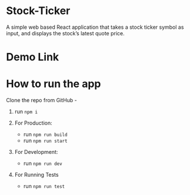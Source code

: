 # Stock-Ticker

A simple web based React application that takes a stock ticker symbol as input, and displays the stock’s latest quote price.

# Demo Link

# How to run the app

Clone the repo from GitHub -

1.  run `npm i`

2.  For Production:

    - run `npm run build`
    - run `npm run start`

3.  For Development:

    - run `npm run dev`

4.  For Running Tests
    - run `npm run test`
